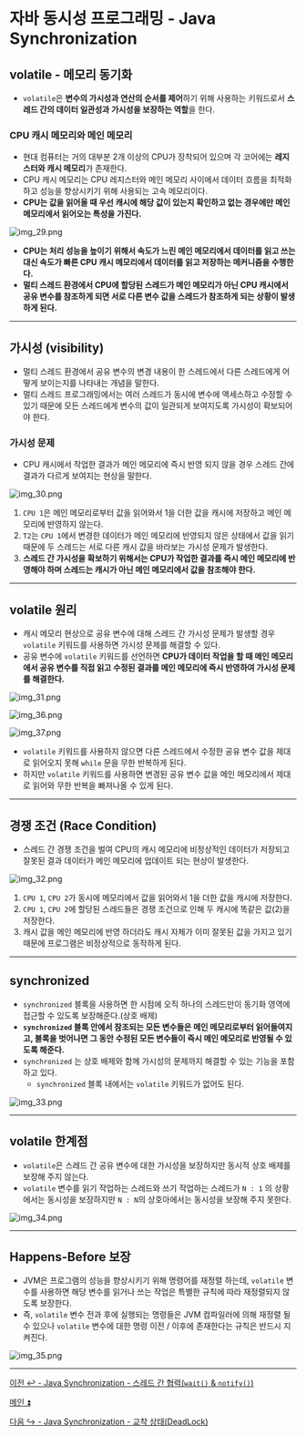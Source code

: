 # 자바 동시성 프로그래밍 - Java Synchronization

## volatile - 메모리 동기화

- `volatile`은 **변수의 가시성과 연산의 순서를 제어**하기 위해 사용하는 키워드로서 **스레드 간의 데이터 일관성과 가시성을 보장하는 역할**을 한다.

### CPU 캐시 메모리와 메인 메모리

- 현대 컴퓨터는 거의 대부분 2개 이상의 CPU가 장착되어 있으며 각 코어에는 **레지스터와 캐시 메모리**가 존재한다.
- CPU 캐시 메모리는 CPU 레지스터와 메인 메모리 사이에서 데이터 흐름을 최적화하고 성능을 향상시키기 위해 사용되는 고속 메모리이다.
- **CPU는 값을 읽어올 때 우선 캐시에 해당 값이 있는지 확인하고 없는 경우에만 메인 메모리에서 읽어오는 특성을 가진다.**

![img_29.png](image/img_29.png)

- **CPU는 처리 성능을 높이기 위해서 속도가 느린 메인 메모리에서 데이터를 읽고 쓰는 대신 속도가 빠른 CPU 캐시 메모리에서 데이터를 읽고 저장하는 메커니즘을 수행한다.**
- **멀티 스레드 환경에서 CPU에 할당된 스레드가 메인 메모리가 아닌 CPU 캐시에서 공유 변수를 참조하게 되면 서로 다른 변수 값을 스레드가 참조하게 되는 상황이 발생하게 된다.**

---

## 가시성 (visibility)

- 멀티 스레드 환경에서 공유 변수의 변경 내용이 한 스레드에서 다른 스레드에게 어떻게 보이는지를 나타내는 개념을 말한다.
- 멀티 스레드 프로그래밍에서는 여러 스레드가 동시에 변수에 액세스하고 수정할 수 있기 때문에 모든 스레드에게 변수의 값이 일관되게 보여지도록 가시성이 확보되어야 한다.

### 가시성 문제

- CPU 캐시에서 작업한 결과가 메인 메모리에 즉시 반영 되지 않을 경우 스레드 간에 결과가 다르게 보여지는 현상을 말한다.

![img_30.png](image/img_30.png)

1. `CPU 1`은 메인 메모리로부터 값을 읽어와서 1을 더한 값을 캐시에 저장하고 메인 메모리에 반영하지 않는다.
2. `T2`는 `CPU 1`에서 변경한 데이터가 메인 메모리에 반영되지 않은 상태에서 값을 읽기 때문에 두 스레드는 서로 다른 캐시 값을 바라보는 가시성 문제가 발생한다.
3. **스레드 간 가시성을 확보하기 위해서는 CPU가 작업한 결과를 즉시 메인 메모리에 반영해야 하며 스레드는 캐시가 아닌 메인 메모리에서 값을 참조해야 한다.**

---

## volatile 원리

- 캐시 메모리 현상으로 공유 변수에 대해 스레드 간 가시성 문제가 발생할 경우 `volatile` 키워드를 사용하면 가시성 문제를 해결할 수 있다.
- 공유 변수에 `volatile` 키워드를 선언하면 **CPU가 데이터 작업을 할 때 메인 메모리에서 공유 변수를 직접 읽고 수정된 결과를 메인 메모리에 즉시 반영하여 가시성 문제를 해결한다.**

![img_31.png](image/img_31.png)

![img_36.png](image/img_36.png)

![img_37.png](image/img_37.png)

- `volatile` 키워드를 사용하지 않으면 다른 스레드에서 수정한 공유 변수 값을 제대로 읽어오지 못해 `while` 문을 무한 반복하게 된다.
- 하지만 `volatile` 키워드를 사용하면 변경된 공유 변수 값을 메인 메모리에서 제대로 읽어와 무한 반복을 빠져나올 수 있게 된다.

---

## 경쟁 조건 (Race Condition)

- 스레드 간 경쟁 조건을 벌여 CPU의 캐시 메모리에 비정상적인 데이터가 저장되고 잘못된 결과 데이터가 메인 메모리에 업데이트 되는 현상이 발생한다.

![img_32.png](image/img_32.png)

1. `CPU 1`, `CPU 2`가 동시에 메모리에서 값을 읽어와서 1을 더한 값을 캐시에 저장한다.
2. `CPU 1`, `CPU 2`에 할당된 스레드들은 경쟁 조건으로 인해 두 캐시에 똑같은 값(2)을 저장한다.
3. 캐시 값을 메인 메모리에 반영 하더라도 캐시 자체가 이미 잘못된 값을 가지고 있기 때문에 프로그램은 비정상적으로 동작하게 된다.

---

## synchronized

- `synchronized` 블록을 사용하면 한 시점에 오직 하나의 스레드만이 동기화 영역에 접근할 수 있도록 보장해준다.(상호 배제)
- **`synchronized` 블록 안에서 참조되는 모든 변수들은 메인 메모리로부터 읽어들여지고, 블록을 벗어나면 그 동안 수정된 모든 변수들이 즉시 메인 메모리로 반영될 수 있도록 해준다.**
- `synchronized` 는 상호 배제와 함께 가시성의 문제까지 해결할 수 있는 기능을 포함하고 있다.
  - `synchronized` 블록 내에서는 `volatile` 키워드가 없어도 된다.

![img_33.png](image/img_33.png)

---

## volatile 한계점

- `volatile`은 스레드 간 공유 변수에 대한 가시성을 보장하지만 동시적 상호 배제를 보장해 주지 않는다.
- `volatile` 변수를 읽기 작업하는 스레드와 쓰기 작업하는 스레드가 `N : 1` 의 상황에서는 동시성을 보장하지만 `N : N`의 상호아에서는 동시성을 보장해 주지 못한다.

![img_34.png](image/img_34.png)

---

## Happens-Before 보장

- JVM은 프로그램의 성능을 향상시키기 위해 명령어를 재정렬 하는데, `volatile` 변수를 사용하면 해당 변수를 읽거나 쓰는 작업은 특별한 규칙에 따라 재정렬되지 않도록 보장한다.
- 즉, `volatile` 변수 전과 후에 실행되는 명령들은 JVM 컴파일러에 의해 재정렬 될 수 있으나 `volatile` 변수에 대한 명령 이전 / 이후에 존재한다는 규칙은 반드시 지켜진다.

![img_35.png](image/img_35.png)

---

[이전 ↩️ - Java Synchronization - 스레드 간 협력(`wait()` & `notify()`)](https://github.com/genesis12345678/TIL/blob/main/Java/reactive/synchronization/javaSync/notify.md)

[메인 ⏫](https://github.com/genesis12345678/TIL/blob/main/Java/reactive/Main.md)

[다음 ↪️ - Java Synchronization - 교착 상태(DeadLock)](https://github.com/genesis12345678/TIL/blob/main/Java/reactive/synchronization/javaSync/Deadlock.md)